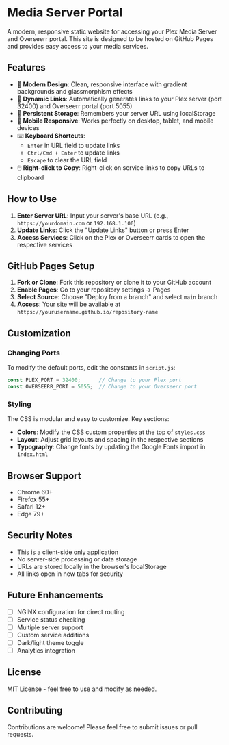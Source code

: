 # Media Server Portal

A modern, responsive static website for accessing your Plex Media Server and Overseerr portal. This site is designed to be hosted on GitHub Pages and provides easy access to your media services.

## Features

- 🎨 **Modern Design**: Clean, responsive interface with gradient backgrounds and glassmorphism effects
- 🔗 **Dynamic Links**: Automatically generates links to your Plex server (port 32400) and Overseerr portal (port 5055)
- 💾 **Persistent Storage**: Remembers your server URL using localStorage
- 📱 **Mobile Responsive**: Works perfectly on desktop, tablet, and mobile devices
- ⌨️ **Keyboard Shortcuts**: 
  - `Enter` in URL field to update links
  - `Ctrl/Cmd + Enter` to update links
  - `Escape` to clear the URL field
- 🖱️ **Right-click to Copy**: Right-click on service links to copy URLs to clipboard

## How to Use

1. **Enter Server URL**: Input your server's base URL (e.g., `https://yourdomain.com` or `192.168.1.100`)
2. **Update Links**: Click the "Update Links" button or press Enter
3. **Access Services**: Click on the Plex or Overseerr cards to open the respective services

## GitHub Pages Setup

1. **Fork or Clone**: Fork this repository or clone it to your GitHub account
2. **Enable Pages**: Go to your repository settings → Pages
3. **Select Source**: Choose "Deploy from a branch" and select `main` branch
4. **Access**: Your site will be available at `https://yourusername.github.io/repository-name`

## Customization

### Changing Ports
To modify the default ports, edit the constants in `script.js`:
```javascript
const PLEX_PORT = 32400;      // Change to your Plex port
const OVERSEERR_PORT = 5055;  // Change to your Overseerr port
```

### Styling
The CSS is modular and easy to customize. Key sections:
- **Colors**: Modify the CSS custom properties at the top of `styles.css`
- **Layout**: Adjust grid layouts and spacing in the respective sections
- **Typography**: Change fonts by updating the Google Fonts import in `index.html`

## Browser Support

- Chrome 60+
- Firefox 55+
- Safari 12+
- Edge 79+

## Security Notes

- This is a client-side only application
- No server-side processing or data storage
- URLs are stored locally in the browser's localStorage
- All links open in new tabs for security

## Future Enhancements

- [ ] NGINX configuration for direct routing
- [ ] Service status checking
- [ ] Multiple server support
- [ ] Custom service additions
- [ ] Dark/light theme toggle
- [ ] Analytics integration

## License

MIT License - feel free to use and modify as needed.

## Contributing

Contributions are welcome! Please feel free to submit issues or pull requests.
